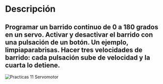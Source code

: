 # Descripción
## Programar un barrido continuo de 0 a 180 grados en un servo. Activar y desactivar el barrido con una pulsación de un botón. Un ejemplo, limpiaparabrisas. Hacer tres velocidades de barrido: cada pulsación sube de velocidad y la cuarta lo detiene.

![Practicas 11 Servomotor]()
